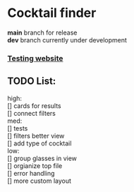 # Cocktail finder

<b>main</b> branch for release<br>
<b>dev</b> branch  currently under development

### [Testing website](https://teh23.github.io/cocktail-finder/)

## TODO List:
high:<br>
[] cards for results<br>
[] connect filters<br> 
med:<br>
[] tests <br>
[] filters better view <br>
[] add type of cocktail <br>
low:<br>
[] group glasses in view <br>
[] orgianize top file<br>
[] error handling<br>
[] more custom layout<br>


